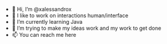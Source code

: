 - 👋 Hi, I’m @xalessandrox
- 👀 I like to work on interactions human/interface
- 🌱 I’m currently learning Java
- 💞️ I’m trying to make my ideas work and my work to get done
- 📫 You can reach me here

<!---
xalessandrox/xalessandrox is a ✨ special ✨ repository because its `README.md` (this file) appears on your GitHub profile.
You can click the Preview link to take a look at your changes.
--->
